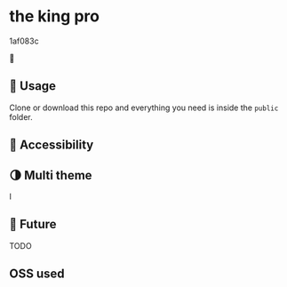# the king pro

1af083c

🧪 

## 🚀 Usage

Clone or download this repo and everything you need is inside the `public` folder.

## 🦮 Accessibility



## 🌗 Multi theme

I

## 🔮 Future

TODO



## OSS used


